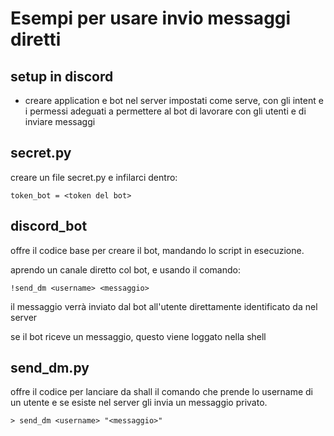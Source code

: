 # Esempi per usare invio messaggi diretti 

## setup in discord

- creare application e bot nel server impostati come serve, con gli intent e i permessi adeguati a permettere al bot di lavorare con gli utenti e di inviare messaggi

## secret.py

creare un file secret.py e infilarci dentro:
```
token_bot = <token del bot>
```

## discord_bot

offre il codice base per creare il bot, mandando lo script in esecuzione.

aprendo un canale diretto col bot, e usando il comando: 
```
!send_dm <username> <messaggio>
```

il messaggio <messaggio> verrà inviato dal bot all'utente direttamente identificato da <username> nel server

se il bot riceve un messaggio, questo viene loggato nella shell

## send_dm.py

offre il codice per lanciare da shall il comando che prende lo username di un utente e se esiste nel server gli invia un messaggio privato.
```
> send_dm <username> "<messaggio>"
```
